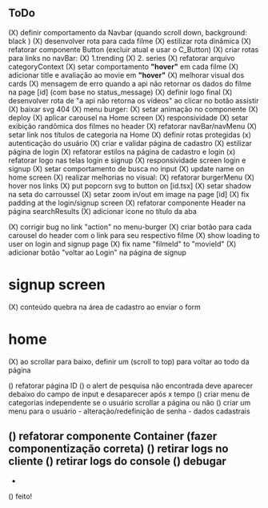 ## ToDo

(X) definir comportamento da Navbar (quando scroll down, background: black )
(X) desenvolver rota para cada filme
(X) estilizar rota dinâmica
(X) refatorar componente Button (excluir atual e usar o C_Button)
(X) criar rotas para links no navBar:
    (X) 1.trending
    (X) 2. series
(X) refatorar arquivo categoryContext
(X) setar comportamento **"hover"** em cada filme
(X) adicionar title e avaliação ao movie em **"hover"**
(X) melhorar visual dos cards
(X) mensagem de erro quando a api não retornar os dados do filme na page [id] (com base no status_message)
(X) definir logo final
(X) desenvolver rota de "a api não retorna os vídeos" ao clicar no botão assistir
(X) baixar svg 404
(X) menu burger:
    (X) setar animação no componente
(X) deploy
(X) aplicar carousel na Home screen
(X) responsividade
(X) setar exibição randômica dos filmes no header
(X) refatorar navBar/navMenu
(X) setar link nos títulos de categoria na Home
(X) definir rotas protegidas
(x) autenticação do usuário
(X) criar e validar página de cadastro
(X) estilizar página de login
(X) refatorar estilos na página de cadastro e login
(x) refatorar logo nas telas login e signup
(X) responsividade screen login e signup
(X) setar comportamento de busca no input
(X) update name on home screen
(X) realizar melhorias no visual:
    (X) refatorar burgerMenu
    (X) hover nos links
    (X) put popcorn svg to button on [id.tsx]
    (X) setar shadow na seta do carroussel
    (X) setar zoom in/out em image na page [id]
    (X) fix padding at the login/signup screen
    (X) refatorar componente Header na página searchResults
(X) adicionar icone no título da aba

(X) corrigir bug no link "action" no menu-burger
(X) criar botão para cada carousel do header com o link para seu respectivo filme
(X) show loading to user on login and signup page
(X) fix name "filmeId" to "movieId"
(X) adicionar botão "voltar ao Login" na página de signup

# signup screen
(X) conteúdo quebra na área de cadastro ao enviar o form

# home
(X) ao scrollar para baixo, definir um (scroll to top) para voltar ao todo da página

() refatorar página ID
() o alert de pesquisa não encontrada deve aparecer debaixo do campo de input e desaparecer após x tempo
() criar menu de categorias independente se o usuário scrollar a página ou não
() criar um menu para o usuário
    - alteração/redefinição de senha
    - dados cadastrais

() refatorar componente Container (fazer componentização correta)
() retirar logs no cliente
() retirar logs do console
() debugar
-
-
() feito!